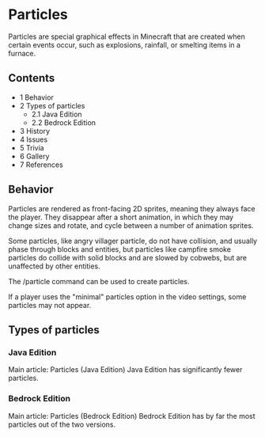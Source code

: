 # Particles
Particles are special graphical effects in Minecraft that are created when certain events occur, such as explosions, rainfall, or smelting items in a furnace.

## Contents
- 1 Behavior
- 2 Types of particles
	- 2.1 Java Edition
	- 2.2 Bedrock Edition
- 3 History
- 4 Issues
- 5 Trivia
- 6 Gallery
- 7 References

## Behavior
Particles are rendered as front-facing 2D sprites, meaning they always face the player. They disappear after a short animation, in which they may change sizes and rotate, and cycle between a number of animation sprites.

Some particles, like angry villager particle, do not have collision, and usually phase through blocks and entities, but particles like campfire smoke particles do collide with solid blocks and are slowed by cobwebs, but are unaffected by other entities.

The /particle command can be used to create particles.

If a player uses the "minimal" particles option in the video settings, some particles may not appear.

## Types of particles
### Java Edition
Main article: Particles (Java Edition)
Java Edition has significantly fewer particles.

### Bedrock Edition
Main article: Particles (Bedrock Edition)
Bedrock Edition has by far the most particles out of the two versions.


